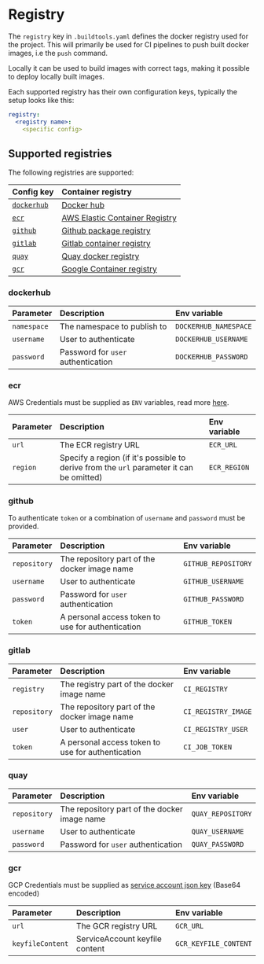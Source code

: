 # Registry

The `registry` key in `.buildtools.yaml` defines the docker registry used for the project.
This will primarily be used for CI pipelines to push built docker images, i.e the `push` command.

Locally it can be used to build images with correct tags,
making it possible to deploy locally built images.

Each supported registry has their own configuration keys, typically the setup looks like this:

````yaml
registry:
  <registry name>:
    <specific config>
````

## Supported registries
The following registries are supported:

| Config key| Container registry    |
| :------------- | :--------------------- |
| [`dockerhub`](#dockerhub) | [Docker hub](https://hub.docker.com/) |
| [`ecr`](#ecr) | [AWS Elastic Container Registry](https://docs.aws.amazon.com/ecr/index.html)  |
| [`github`](#github) | [Github package registry](https://docs.github.com/en/packages/learn-github-packages/introduction-to-github-packages) |
| [`gitlab`](#gitlab) | [Gitlab container registry](https://docs.gitlab.com/ee/user/packages/container_registry/) |
| [`quay`](#quay) | [Quay docker registry](https://docs.quay.io/) |
| [`gcr`](#gcr) | [Google Container registry](https://cloud.google.com/container-registry) |

### dockerhub

| Parameter         | Description                          | Env variable           |
| :---------------- | :----------------------------------- | :--------------------- |
| `namespace`       |  The namespace to publish to         | `DOCKERHUB_NAMESPACE`  |
| `username`        |  User to authenticate                | `DOCKERHUB_USERNAME`   |
| `password`        |  Password for `user` authentication  | `DOCKERHUB_PASSWORD`   |

### ecr

AWS Credentials must be supplied as `ENV` variables, read more [here](https://docs.aws.amazon.com/cli/latest/userguide/cli-configure-files.html).

| Parameter | Description                                                                                | Env variable           |
| :-------- | :----------------------------------------------------------------------------------------- | :--------------------- |
| `url`     | The ECR registry URL                                                                       | `ECR_URL`              |
| `region`  | Specify a region (if it's possible to derive from the `url` parameter it can be omitted)   | `ECR_REGION`           |

### github

To authenticate `token` or a combination of `username` and `password` must be provided.

| Parameter       | Description                                          | Env variable             |
| :-------------- | :--------------------------------------------------- | :----------------------- |
| `repository`    | The repository part of the docker image name         | `GITHUB_REPOSITORY`      |
| `username`      | User to authenticate                                 | `GITHUB_USERNAME`        |
| `password`      | Password for `user` authentication                   | `GITHUB_PASSWORD`        |
| `token`         | A personal access token to use for authentication    | `GITHUB_TOKEN`           |


### gitlab


| Parameter    | Description                                       | Env variable        |
|:-------------|:--------------------------------------------------|:--------------------|
| `registry`   | The registry part of the docker image name        | `CI_REGISTRY`       |
| `repository` | The repository part of the docker image name      | `CI_REGISTRY_IMAGE` |
| `user`       | User to authenticate                              | `CI_REGISTRY_USER`  |
| `token`      | A personal access token to use for authentication | `CI_JOB_TOKEN`      |

### quay


| Parameter       | Description                                          | Env variable         |
| :-------------- | :--------------------------------------------------- | :------------------- |
| `repository`    | The repository part of the docker image name         | `QUAY_REPOSITORY`    |
| `username`      | User to authenticate                                 | `QUAY_USERNAME`      |
| `password`      | Password for `user` authentication                   | `QUAY_PASSWORD`      |

### gcr

GCP Credentials must be supplied as [service account json key](https://cloud.google.com/container-registry/docs/advanced-authentication#json-key) (Base64 encoded)

| Parameter         | Description                       | Env variable           |
| :---------------- | :-------------------------------- | :--------------------- |
| `url`             | The GCR registry URL              | `GCR_URL`              |
| `keyfileContent`  | ServiceAccount keyfile content    | `GCR_KEYFILE_CONTENT`  |

